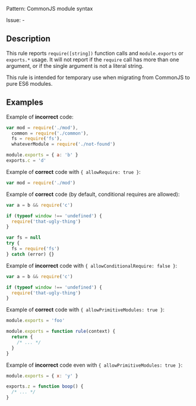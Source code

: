 Pattern: CommonJS module syntax

Issue: -

## Description

This rule reports `require([string])` function calls and `module.exports` or `exports.*` usage. It will not report if the `require` call has more than one argument, or if the single argument is not a literal string.

This rule is intended for temporary use when migrating from CommonJS to pure ES6 modules.

## Examples

Example of **incorrect** code:
```js
var mod = require('./mod'),
  common = require('./common'),
  fs = require('fs'),
  whateverModule = require('./not-found')

module.exports = { a: 'b' }
exports.c = 'd'
```

Example of **correct** code with `{ allowRequire: true }`:
```js
var mod = require('./mod')
```

Example of **correct** code (by default, conditional requires are allowed):
```js
var a = b && require('c')

if (typeof window !== 'undefined') {
  require('that-ugly-thing')
}

var fs = null
try {
  fs = require('fs')
} catch (error) {}
```

Example of **incorrect** code with `{ allowConditionalRequire: false }`:
```js
var a = b && require('c')

if (typeof window !== 'undefined') {
  require('that-ugly-thing')
}
```

Example of **correct** code with `{ allowPrimitiveModules: true }`:
```js
module.exports = 'foo'

module.exports = function rule(context) {
  return {
    /* ... */
  }
}
```

Example of **incorrect** code even with `{ allowPrimitiveModules: true }`:
```js
module.exports = { x: 'y' }

exports.z = function boop() {
  /* ... */
}
```